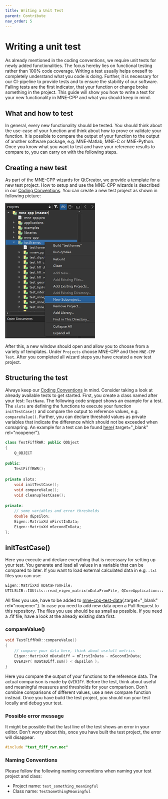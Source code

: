 ```yaml
---
title: Writing a Unit Test
parent: Contribute
nav_order: 5
---
```

# Writing a unit test

As already mentioned in the coding conventions, we require unit tests for newly added functionalities. The focus hereby lies on functional testing rather than 100% code coverage. Writing a test usually helps oneself to completely understand what you code is doing. Further, it is necessary for our CI-pipeline to provide tests and to ensure the stability of our software. Failing tests are the first indicator, that your function or change broke something in the project. This guide will show you how to write a test for your new functionality in MNE-CPP and what you should keep in mind.

## What and how to test

In general, every new functionality should be tested. You should think about the use-case of your function and think about how to prove or validate your function. It is possible to compare the output of your function to the output of another software package, e.g. MNE-Matlab, MNE-C or MNE-Python. Once you know what you want to test and have your reference results to compare to, you can carry on with the following steps.

## Creating a new test

As part of the MNE-CPP wizards for QtCreator, we provide a template for a new test project. How to setup and use the MNE-CPP wizards is described in our [Coding Conventions](conv_style.md). You can create a new test project as shown in following picture:

![](../../images/test_new.png)

After this, a new window should open and allow you to choose from a variety of templates. Under `Projects` choose MNE-CPP and then `MNE-CPP Test`. After you completed all wizard steps you have created a new test project. 

## Structuring the test

Always keep our [Coding Conventions](conv_style.md) in mind. Consider taking a look at already available tests to get started. First, you create a class named after your test: `TestName`. The following code snippet shows an example for a test. The `slots` are defining the functions to execute your function `initTestCase()` and compare the output to reference values, e.g. `compareValue()`. Further, you can declare threshold values as private variables that indicate the difference which should not be exceeded when comapring. An example for a test can be found [here](https://github.com/mne-tools/mne-cpp/blob/master/testframes/test_fiff_rwr/test_fiff_rwr.cpp){:target="_blank" rel="noopener"}.

```cpp
class TestFiffRWR: public QObject
{
    Q_OBJECT

public:
    TestFiffRWR();

private slots:
    void initTestCase();
    void compareValue();
    void cleanupTestCase();

private:
    // some variables and error thresholds
    double dEpsilon;
    Eigen::MatrixXd mFirstInData; 
    Eigen::MatrixXd mSecondInData;
};
```

## initTestCase()

Here you execute and declare everything that is necessary for setting up your test. You generate and load all values in a variable that can be compared to later. If you want to load external calculated data in e.g. `.txt` files you can use: 

```cpp
Eigen::MatrixXd mDataFromFile;
UTILSLIB::IOUtils::read_eigen_matrix(mDataFromFile, QCoreApplication::applicationDirPath() + "/mne-cpp-test-data/Result/<yourFile>.txt");
```

All files you use, have to be added to [mne-cpp-test-data](https://github.com/mne-tools/mne-cpp-test-data){:target="_blank" rel="noopener"}. In case you need to add new data open a Pull Request to this repository. The files you use should be as small as possible. If you need a .fif file, have a look at the already existing data first. 

### compareValue()

```cpp
void TestFiffRWR::compareValue()
{
    // compare your data here, think about usefull metrics
    Eigen::MatrixXd mDataDiff = mFirstInData - mSecondInData;
    QVERIFY( mDataDiff.sum() < dEpsilon );
}
```

Here you compare the output of your functions to the reference data. The actual comparison is made by `QVERIFY`. Before the test, think about useful and meaningful measures and thresholds for your comparison. Don't combine comparisons of different values, use a new compare function instead. Once you have build the test project, you should run your test locally and debug your test.

### Possible error message

It might be possible that the last line of the test shows an error in your editor. Don't worry about this, once you have built the test project, the error will disappear.

```cpp
#include "test_fiff_rwr.moc"
```

### Naming Conventions

Please follow the following naming conventions when naming your test project and class:

- Project name: `test_something_meaningful`
- Class name: `TestSomethingMeaningful`


